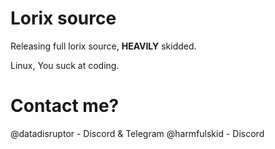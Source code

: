 # Lorix source

Releasing full lorix source, **HEAVILY** skidded. 

Linux, You suck at coding.

# Contact me?
@datadisruptor - Discord & Telegram
@harmfulskid - Discord
